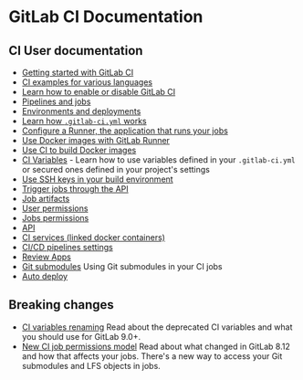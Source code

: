 # GitLab CI Documentation

## CI User documentation

- [Getting started with GitLab CI](quick_start/README.md)
- [CI examples for various languages](examples/README.md)
- [Learn how to enable or disable GitLab CI](enable_or_disable_ci.md)
- [Pipelines and jobs](pipelines.md)
- [Environments and deployments](environments.md)
- [Learn how `.gitlab-ci.yml` works](yaml/README.md)
- [Configure a Runner, the application that runs your jobs](runners/README.md)
- [Use Docker images with GitLab Runner](docker/using_docker_images.md)
- [Use CI to build Docker images](docker/using_docker_build.md)
- [CI Variables](variables/README.md) - Learn how to use variables defined in
  your `.gitlab-ci.yml` or secured ones defined in your project's settings
- [Use SSH keys in your build environment](ssh_keys/README.md)
- [Trigger jobs through the API](triggers/README.md)
- [Job artifacts](../user/project/pipelines/job_artifacts.md)
- [User permissions](../user/permissions.md#gitlab-ci)
- [Jobs permissions](../user/permissions.md#jobs-permissions)
- [API](../api/ci/README.md)
- [CI services (linked docker containers)](services/README.md)
- [CI/CD pipelines settings](../user/project/pipelines/settings.md)
- [Review Apps](review_apps/index.md)
- [Git submodules](git_submodules.md) Using Git submodules in your CI jobs
- [Auto deploy](autodeploy/index.md)

## Breaking changes

- [CI variables renaming](variables/README.md#9-0-renaming) Read about the
  deprecated CI variables and what you should use for GitLab 9.0+.
- [New CI job permissions model](../user/project/new_ci_build_permissions_model.md)
  Read about what changed in GitLab 8.12 and how that affects your jobs.
  There's a new way to access your Git submodules and LFS objects in jobs.
